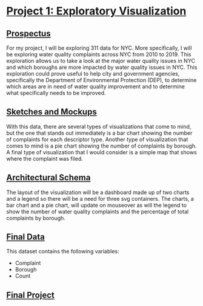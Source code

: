 # [Project 1: Exploratory Visualization](https://sheri-kamal.github.io/DATA73200-SP2020/Exploratory/)

## [Prospectus](https://github.com/sheri-kamal/DATA73200-SP2020/tree/master/Exploratory)
For my project, I will be exploring 311 data for NYC. More specifically, I will be exploring water quality complaints across NYC from 2010 to 2019. This exploration allows us to take a look at the major water quality issues in NYC and which boroughs are more impacted by water quality issues in NYC. This exploration could prove useful to help city and government agencies, specifically the Department of Environmental Protection (DEP), to determine which areas are in need of water quality improvement and to determine what specifically needs to be improved.

## [Sketches and Mockups](https://github.com/sheri-kamal/DATA73200-SP2020/blob/master/Exploratory/Sketches%20and%20Mockups.png)
With this data,  there are several types of visualizations that come to mind, but the one that stands out immediately is a bar chart showing the number of complaints for each descriptor type. Another type of visualization that comes to mind is a pie chart showing the number of complaints by borough. A final type of visualization that I would consider is a simple map that shows where the complaint was filed.

## [Architectural Schema](https://github.com/sheri-kamal/DATA73200-SP2020/blob/master/Exploratory/Architectural%20Schema.png)
The layout of the visualization will be a dashboard made up of two charts and a legend so there will be a need for three svg containers. The charts, a bar chart and a pie chart, will update on mouseover as will the legend to show the number of water quality complaints and the percentage of total complaints by borough.

## [Final Data](https://github.com/sheri-kamal/DATA73200-SP2020/blob/master/Exploratory/Final%20Dataset.csv)
This dataset contains the following variables:
  * Complaint 
  * Borough 
  * Count

## [Final Project](https://sheri-kamal.github.io/DATA73200-SP2020/Exploratory/)
